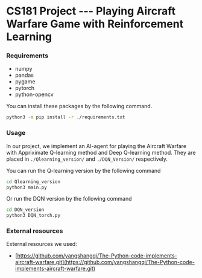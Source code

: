 # CS181 Project --- Playing Aircraft Warfare Game with Reinforcement Learning

### Requirements 

- numpy
- pandas
- pygame
- pytorch
- python-opencv

You can install these packages by the following command.

```sh
python3 -m pip install -r ./requirements.txt
```

### Usage

In our project, we implement an AI-agent for playing the Aircraft Warfare with Appriximate Q-learning method and Deep Q-learning method. They are placed in `./Qlearning_version/` and `./DQN_Version/` respectively.

You can run the Q-learning version by the following command

```sh
cd Qlearning_version
python3 main.py
```

Or run the DQN version by the following command

```sh
cd DQN_version
python3 DQN_torch.py
```

### External resources

External resources we used: 
- [https://github.com/yangshangqi/The-Python-code-implements-aircraft-warfare.git](https://github.com/yangshangqi/The-Python-code-implements-aircraft-warfare.git)